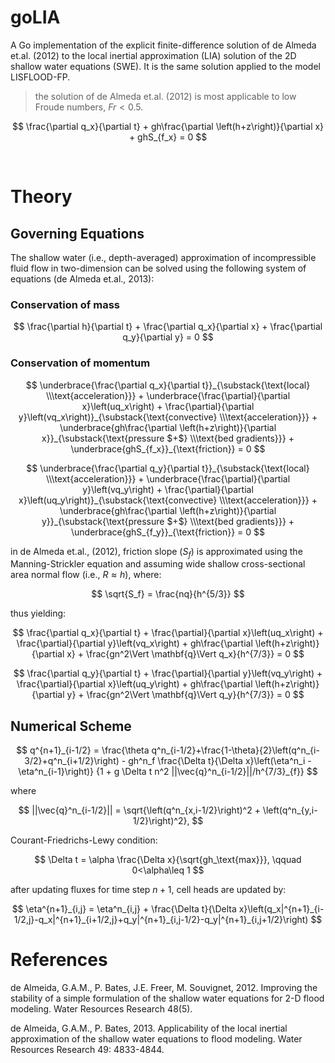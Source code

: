 # goLIA

A Go implementation of the explicit finite-difference solution of de Almeda et.al. (2012) to the local inertial approximation (LIA) solution of the 2D shallow water equations (SWE). It is the same solution applied to the model LISFLOOD-FP.

> the solution of de Almeda et.al. (2012) is most applicable to low Froude numbers, $Fr<0.5$.


$$
	\frac{\partial q_x}{\partial t} 
	+ gh\frac{\partial \left(h+z\right)}{\partial x}
	+ ghS_{f_x} = 0
$$

<br>




# Theory

## Governing Equations

The shallow water (i.e., depth-averaged) approximation of incompressible fluid flow in two-dimension can be solved using the following system of equations (de Almeda et.al., 2013):

### Conservation of mass

$$
	\frac{\partial h}{\partial t} + \frac{\partial q_x}{\partial x} + \frac{\partial q_y}{\partial y} = 0
$$

### Conservation of momentum

$$
	\underbrace{\frac{\partial q_x}{\partial t}}_{\substack{\text{local} \\\text{acceleration}}} 
	+ \underbrace{\frac{\partial}{\partial x}\left(uq_x\right) + \frac{\partial}{\partial y}\left(vq_x\right)}_{\substack{\text{convective} \\\text{acceleration}}} 
	+ \underbrace{gh\frac{\partial \left(h+z\right)}{\partial x}}_{\substack{\text{pressure $+$} \\\text{bed gradients}}}
	+ \underbrace{ghS_{f_x}}_{\text{friction}} = 0
$$

$$
	\underbrace{\frac{\partial q_y}{\partial t}}_{\substack{\text{local} \\\text{acceleration}}} 
	+ \underbrace{\frac{\partial}{\partial y}\left(vq_y\right) + \frac{\partial}{\partial x}\left(uq_y\right)}_{\substack{\text{convective} \\\text{acceleration}}} 
	+ \underbrace{gh\frac{\partial \left(h+z\right)}{\partial y}}_{\substack{\text{pressure $+$} \\\text{bed gradients}}}
	+ \underbrace{ghS_{f_y}}_{\text{friction}} = 0
$$

in de Almeda et.al., (2012), friction slope ($S_f$) is approximated using the Manning-Strickler equation and assuming wide shallow cross-sectional area normal flow (i.e., $R\approx h$), where:

$$
	\sqrt{S_f} = \frac{nq}{h^{5/3}}
$$

thus yielding:

$$
	\frac{\partial q_x}{\partial t} + \frac{\partial}{\partial x}\left(uq_x\right) + \frac{\partial}{\partial y}\left(vq_x\right) + gh\frac{\partial \left(h+z\right)}{\partial x} + \frac{gn^2\Vert \mathbf{q}\Vert q_x}{h^{7/3}} = 0
$$	

$$
	\frac{\partial q_y}{\partial t} + \frac{\partial}{\partial y}\left(vq_y\right) + \frac{\partial}{\partial x}\left(uq_y\right) + gh\frac{\partial \left(h+z\right)}{\partial y} + \frac{gn^2\Vert \mathbf{q}\Vert q_y}{h^{7/3}} = 0
$$



## Numerical Scheme

$$
	q^{n+1}_{i-1/2} = \frac{\theta q^n_{i-1/2}+\frac{1-\theta}{2}\left(q^n_{i-3/2}+q^n_{i+1/2}\right) - 
				gh^n_f \frac{\Delta t}{\Delta x}\left(\eta^n_i - \eta^n_{i-1}\right)}
				{1 + g \Delta t n^2 ||\vec{q}^n_{i-1/2}||/h^{7/3}_{f}}
$$

where

$$
	||\vec{q}^n_{i-1/2}|| = \sqrt{\left(q^n_{x,i-1/2}\right)^2 + \left(q^n_{y,i-1/2}\right)^2},
$$


Courant-Friedrichs-Lewy condition:

$$
	\Delta t = \alpha \frac{\Delta x}{\sqrt{gh_\text{max}}}, \qquad 0<\alpha\leq 1
$$

after updating fluxes for time step $n+1$, cell heads are updated by:

$$
	\eta^{n+1}_{i,j} = \eta^n_{i,j} + \frac{\Delta t}{\Delta x}\left(q_x|^{n+1}_{i-1/2,j}-q_x|^{n+1}_{i+1/2,j}+q_y|^{n+1}_{i,j-1/2}-q_y|^{n+1}_{i,j+1/2}\right)
$$





# References

de Almeida, G.A.M., P. Bates, J.E. Freer, M. Souvignet, 2012. Improving the stability of a simple formulation of the shallow water equations for 2-D flood modeling. Water Resources Research 48(5).

de Almeida, G.A.M., P. Bates, 2013. Applicability of the local inertial approximation of the shallow water equations to flood modeling. Water Resources Research 49: 4833-4844.